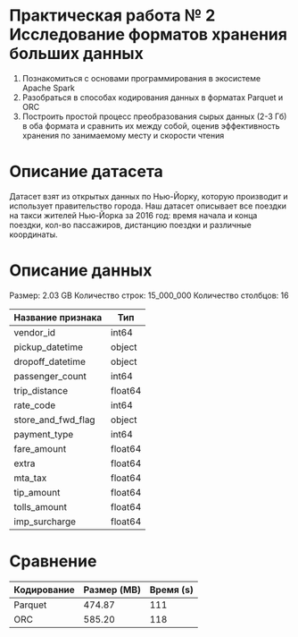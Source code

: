 # Практическая работа № 2 Исследование форматов хранения больших данных

1) Познакомиться с основами программирования в экосистеме Apache Spark
2) Разобраться в способах кодирования данных в форматах Parquet и ORC
3) Построить простой процесс преобразования сырых данных (2-3 Гб) в оба формата и сравнить их между собой, оценив эффективность хранения по занимаемому месту и скорости чтения

# Описание датасета
Датасет взят из открытых данных по Нью-Йорку, которую производит и использует правительство города. Наш датасет описывает все поездки на такси жителей Нью-Йорка за 2016 год: время начала и конца поездки, кол-во пассажиров, дистанцию поездки и различные координаты.

# Описание данных
Размер: 2.03 GB
Количество строк: 15_000_000
Количество столбцов: 16

| Название признака  | Тип     | 
|--------------------|---------|
| vendor_id          | int64   |  
| pickup_datetime    | object  | 
| dropoff_datetime   | object  | 
| passenger_count    | int64   |  
| trip_distance      | float64 |
| rate_code          | int64   |  
| store_and_fwd_flag | object  | 
| payment_type       | int64   |  
| fare_amount        | float64 |
| extra              | float64 |
| mta_tax            | float64 |
| tip_amount         | float64 |
| tolls_amount       | float64 |
| imp_surcharge      | float64 |

# Сравнение

| Кодирование | Размер (MB) | Время (s) |
|-------------|-------------|-----------|
| Parquet     | 474.87      | 111       |
| ORC         | 585.20      | 118       |
